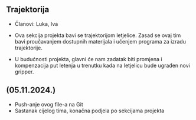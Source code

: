 ## Trajektorija ##
- Članovi: Luka, Iva

- Ova sekcija projekta bavi se trajektorijom letjelice. Zasad se ovaj tim bavi proučavanjem dostupnih materijala i učenjem programa za izradu trajektorije.
- U budućnosti projekta, glavni će nam zadatak biti promjena i kompenzacija put letenja u trenutku kada na letjelicu bude ugrađen novi gripper.

## (05.11.2024.)
- Push-anje ovog file-a na Git
- Sastanak cijelog tima, konačna podjela po sekcijama projekta
